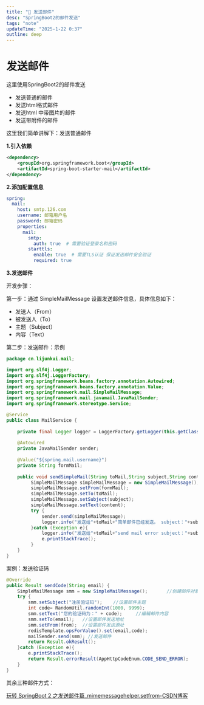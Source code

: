 ```yaml
---
title: "🌈 发送邮件"
desc: "SpringBoot2的邮件发送"
tags: "note"
updateTime: "2025-1-22 0:37"
outline: deep
---
```


# 发送邮件

这里使用SpringBoot2的邮件发送

- 发送普通的邮件
- 发送html格式邮件
- 发送html 中带图片的邮件
- 发送带附件的邮件

这里我们简单讲解下：发送普通邮件

**1.引入依赖**

```xml
<dependency>
	<groupId>org.springframework.boot</groupId>
	<artifactId>spring-boot-starter-mail</artifactId>
</dependency>
```

**2.添加配置信息**

```yaml
spring:
  mail:
    host: smtp.126.com
    username: 邮箱用户名
    password: 邮箱密码
    properties:
      mail:
        smtp:
          auth: true  # 需要验证登录名和密码
        starttls:
          enable: true  # 需要TLS认证 保证发送邮件安全验证
          required: true
```

**3.发送邮件**

开发步骤：

第一步：通过 SimpleMailMessage 设置发送邮件信息，具体信息如下：

- 发送人（From）
- 被发送人（To）
- 主题（Subject）
- 内容（Text）

第二步：发送邮件：示例

```java
package cn.lijunkui.mail;

import org.slf4j.Logger;
import org.slf4j.LoggerFactory;
import org.springframework.beans.factory.annotation.Autowired;
import org.springframework.beans.factory.annotation.Value;
import org.springframework.mail.SimpleMailMessage;
import org.springframework.mail.javamail.JavaMailSender;
import org.springframework.stereotype.Service;

@Service
public class MailService {
	
	private final Logger logger = LoggerFactory.getLogger(this.getClass());
	
    @Autowired
    private JavaMailSender sender;
    
    @Value("${spring.mail.username}")
    private String formMail;
    
    public void sendSimpleMail(String toMail,String subject,String content) {
    	 SimpleMailMessage simpleMailMessage = new SimpleMailMessage();
    	 simpleMailMessage.setFrom(formMail);
         simpleMailMessage.setTo(toMail);
         simpleMailMessage.setSubject(subject);
         simpleMailMessage.setText(content);
         try {
             sender.send(simpleMailMessage);
             logger.info("发送给"+toMail+"简单邮件已经发送。 subject："+subject);
         }catch (Exception e){
             logger.info("发送给"+toMail+"send mail error subject："+subject);
             e.printStackTrace();
         }
    }
}
```

案例：发送验证码

```java
@Override
public Result sendCode(String email) {
    SimpleMailMessage smm = new SimpleMailMessage();       //创建邮件对象
    try {
        smm.setSubject("注册验证码");    //设置邮件主题
        int code= RandomUtil.randomInt(1000, 9999);
        smm.setText("您的验证码为：" + code);     //编辑邮件内容
        smm.setTo(email);   //设置邮件发送地址
        smm.setFrom(from);  //设置邮件发送源址
        redisTemplate.opsForValue().set(email,code);
        mailSender.send(smm); //发送邮件
        return Result.okResult();
    }catch (Exception e){
        e.printStackTrace();
        return Result.errorResult(AppHttpCodeEnum.CODE_SEND_ERROR);
    }
}
```

其余三种邮件方式：

[玩转 SpringBoot 2 之发送邮件篇_mimemessagehelper.setfrom-CSDN博客](https://zhuoqianmingyue.blog.csdn.net/article/details/102822405?fromshare=blogdetail&sharetype=blogdetail&sharerId=102822405&sharerefer=PC&sharesource=&sharefrom=from_link)

